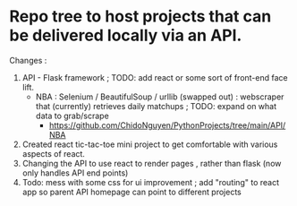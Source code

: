 # Repo tree to host projects that can be delivered locally via an API.
Changes :
1. API - Flask framework ; TODO: add react or some sort of front-end face lift.
    - NBA : Selenium / BeautifulSoup / urllib (swapped out) : webscraper that (currently) retrieves daily matchups ; TODO: expand on what data to grab/scrape
        - https://github.com/ChidoNguyen/PythonProjects/tree/main/API/NBA
2. Created react tic-tac-toe mini project to get comfortable with various aspects of react.
3. Changing the API to use react to render pages , rather than flask (now only handles API end points)
4. Todo: mess with some css for ui improvement ; add "routing" to react app so parent API homepage can point to different projects
